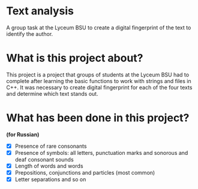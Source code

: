 # Text analysis
A group task at the Lyceum BSU to create a digital fingerprint of the text to identify the author.

# What is this project about?
This project is a project that groups of students at the Lyceum BSU had to complete after
learning the basic functions to work with strings and files in C++. It was necessary to create digital
fingerprint for each of the four texts and determine which text stands out.

# What has been done in this project?

**(for Russian)**

- [x] Presence of rare consonants
- [x] Presence of symbols: all letters, punctuation marks and sonorous and deaf consonant sounds
- [x] Length of words and words
- [x] Prepositions, conjunctions and particles (most common)
- [x] Letter separations and so on
